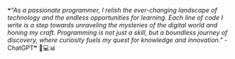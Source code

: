 ❝_"As a passionate programmer, I relish the ever-changing landscape of technology and the endless opportunities for learning. Each line of code I write is a step towards unraveling the mysteries of the digital world and honing my craft. Programming is not just a skill, but a boundless journey of discovery, where curiosity fuels my quest for knowledge and innovation."_ - ChatGPT❞ 🚀💻📊
